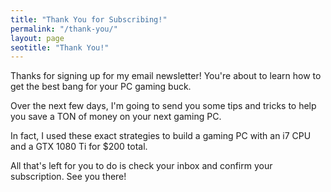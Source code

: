 ```yaml
---
title: "Thank You for Subscribing!" 
permalink: "/thank-you/"
layout: page
seotitle: "Thank You!" 
---
```


Thanks for signing up for my email newsletter! You're about to learn how to get the best bang for your PC gaming buck.

Over the next few days, I'm going to send you some tips and tricks to help you save a TON of money on your next gaming PC.

In fact, I used these exact strategies to build a gaming PC with an i7 CPU and a GTX 1080 Ti for $200 total. 

All that's left for you to do is check your inbox and confirm your subscription. See you there!
